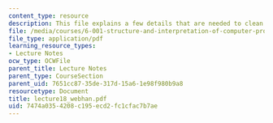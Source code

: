 ```yaml
---
content_type: resource
description: This file explains a few details that are needed to clean up of implementation.
file: /media/courses/6-001-structure-and-interpretation-of-computer-programs-spring-2005/7474a0354208c195ecd2fc1cfac7b7ae_lecture18_webhan.pdf
file_type: application/pdf
learning_resource_types:
- Lecture Notes
ocw_type: OCWFile
parent_title: Lecture Notes
parent_type: CourseSection
parent_uid: 7651cc87-35de-317d-15a6-1e98f980b9a8
resourcetype: Document
title: lecture18_webhan.pdf
uid: 7474a035-4208-c195-ecd2-fc1cfac7b7ae
---
```

